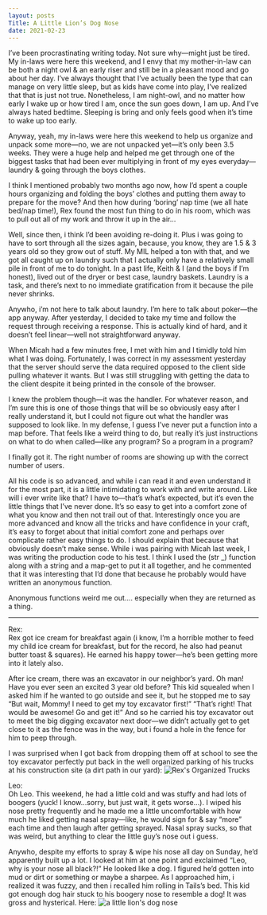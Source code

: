 ```yaml
---
layout: posts
Title: A Little Lion’s Dog Nose
date: 2021-02-23
---
```


I’ve been procrastinating writing today.  Not sure why—might just be tired.  My in-laws were here this weekend, and I envy that my mother-in-law can be both a night owl & an early riser and still be in a pleasant mood and go about her day.  I’ve always thought that I’ve actually been the type that can manage on very little sleep, but as kids have come into play, I’ve realized that that is just not true.  Nonetheless, I am night-owl, and no matter how early I wake up or how tired I am, once the sun goes down, I am up.  And I’ve always hated bedtime.  Sleeping is bring and only feels good when it’s time to wake up too early.  

Anyway, yeah, my in-laws were here this weekend to help us organize and unpack some more—no, we are not unpacked yet—it’s only been 3.5 weeks.  They were a huge help and helped me get through one of the biggest tasks that had been ever multiplying in front of my eyes everyday—laundry & going through the boys clothes.

I think I mentioned probably two months ago now, how I’d spent a couple hours organizing and folding the boys’ clothes and putting them away to prepare for the move?  And then how during ‘boring’ nap time (we all hate bed/nap time!), Rex found the most fun thing to do in his room, which was to pull out all of my work and throw it up in the air...

Well, since then, i think I’d been avoiding re-doing it.  Plus i was going to have to sort through all the sizes again, because, you know, they are 1.5 & 3 years old so they grow out of stuff.  My MIL helped a ton with that, and we got all caught up on laundry such that I actually only have a relatively small pile in front of me to do tonight.  In a past life, Keith & I (and the boys if I’m honest), lived out of the dryer or best case, laundry baskets.  Laundry is a task, and there’s next to no immediate gratification from it because the pile never shrinks.  

Anywho, i’m not here to talk about laundry.  I’m here to talk about poker—the app anyway.  After yesterday, I decided to take my time and follow the request through receiving a response.  This is actually kind of hard, and it doesn’t feel linear—well not straightforward anyway.  

When Micah had a few minutes free, I met with him and I timidly told him what I was doing.  Fortunately, I was correct in my assessment yesterday that the server should serve the data required opposed to the client side pulling whatever it wants.  But I was still struggling with getting the data to the client despite it being printed in the console of the browser.  

I knew the problem though—it was the handler.  For whatever reason, and I’m sure this is one of those things that will be so obviously easy after I really understand it, but I could not figure out what the handler was supposed to look like.  In my defense, I guess I’ve never put a function into a map before.  That feels like a weird thing to do, but really it’s just instructions on what to do when called—like any program?  So a program in a program?  

I finally got it.  The right number of rooms are showing up with the correct number of users.  

All his code is so advanced, and while i can read it and even understand it for the most part, it is a little intimidating to work with and write around.  Like will i ever write like that?  I have to—that’s what’s expected, but it’s even the little things that I’ve never done.  It’s so easy to get into a comfort zone of what you know and then not trail out of that.  Interestingly once you are more advanced and know all the tricks and have confidence in your craft, it’s easy to forget about that initial comfort zone and perhaps over complicate rather easy things to do.  I should explain that because that obviously doesn’t make sense.  While i was pairing with Micah last week, I was writing the production code to his test.  I think I used the (str _) function along with a string and a map-get to put it all together, and he commented that it was interesting that I’d done that because he probably would have written an anonymous function.  

Anonymous functions weird me out…. especially when they are returned as a thing.  


***

Rex:  
Rex got ice cream for breakfast again (i know, I’m a horrible mother to feed my child ice cream for breakfast, but for the record, he also had peanut butter toast & squares).  He earned his happy tower—he’s been getting more into it lately also.  

After ice cream, there was an excavator in our neighbor’s yard.  Oh man!  Have you ever seen an excited 3 year old before?  This kid squealed when I asked him if he wanted to go outside and see it, but he stopped me to say “But wait, Mommy!  I need to get my toy excavator first!”  “That’s right!  That would be awesome!  Go and get it!”  And so he carried his toy excavator out to meet the big digging excavator next door—we didn’t actually get to get close to it as the fence was in the way, but i found a hole in the fence for him to peep through.

I was surprised when I got back from dropping them off at school to see the toy excavator perfectly put back in the well organized parking of his trucks at his construction site (a dirt path in our yard):
![Rex's Organized Trucks](https://maniginam.github.io/blog/pics&vids/RexTrucks.jpeg#thumbnail)

Leo:  
Oh Leo.  This weekend, he had a little cold and was stuffy and had lots of boogers (yuck! I know...sorry, but just wait, it gets worse...). I wiped his nose pretty frequently and he made me a little uncomfortable with how much he liked getting nasal spray—like, he would sign for & say “more” each time and then laugh after getting sprayed.  Nasal spray sucks, so that was weird, but anything to clear the little guy’s nose out i guess. 

Anywho, despite my efforts to spray & wipe his nose all day on Sunday, he’d apparently built up a lot.  I looked at him at one point and exclaimed “Leo, why is your nose all black?!”  He looked like a dog.  I figured he’d gotten into mud or dirt or something or maybe a sharpee.  As I approached him, i realized it was fuzzy, and then i recalled him rolling in Tails’s bed.  This kid got enough dog hair stuck to his boogery nose to resemble a dog!  It was gross and hysterical.  Here:
![a little lion's dog nose](https://maniginam.github.io/blog/pics&vids/aLittleLionsDogNose.jpeg#thumbnail)
